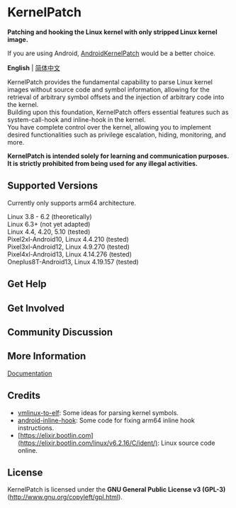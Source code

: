 # KernelPatch

**Patching and hooking the Linux kernel with only stripped Linux kernel image.**

If you are using Android, [AndroidKernelPatch](https://github.com/bmax121/AndroidKernelPatch) would be a better choice.

**English** | [简体中文](README_zh-CN.md)

KernelPatch provides the fundamental capability to parse Linux kernel images without source code and symbol information, allowing for the retrieval of arbitrary symbol offsets and the injection of arbitrary code into the kernel.  
Building upon this foundation, KernelPatch offers essential features such as system-call-hook and inline-hook in the kernel.  
You have complete control over the kernel, allowing you to implement desired functionalities such as privilege escalation, hiding, monitoring, and more.  

**KernelPatch is intended solely for learning and communication purposes. It is strictly prohibited from being used for any illegal activities.**

## Supported Versions

Currently only supports arm64 architecture.  

Linux 3.8 - 6.2 (theoretically)  
Linux 6.3+ (not yet adapted)  
Linux 4.4, 4.20, 5.10 (tested)  
Pixel2xl-Android10, Linux 4.4.210 (tested)  
Pixel3xl-Android12, Linux 4.9.270 (tested)  
Pixel4xl-Android13, Linux 4.14.276 (tested)  
Oneplus8T-Android13, Linux 4.19.157 (tested)  

## Get Help

## Get Involved

## Community Discussion

## More Information

[Documentation](./doc/en/)

## Credits

- [vmlinux-to-elf](https://github.com/marin-m/vmlinux-to-elf): Some ideas for parsing kernel symbols.
- [android-inline-hook](https://github.com/bytedance/android-inline-hook): Some code for fixing arm64 inline hook instructions.
- [https://elixir.bootlin.com](https://elixir.bootlin.com/linux/v6.2.16/C/ident/): Linux source code online.

## License

KernelPatch is licensed under the **GNU General Public License v3 (GPL-3)** (<http://www.gnu.org/copyleft/gpl.html>).
